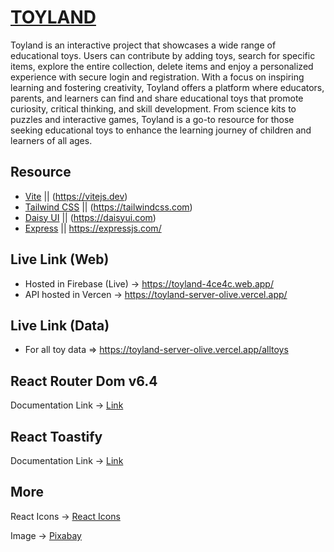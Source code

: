 # [TOYLAND](https://toyland-4ce4c.web.app/)

Toyland is an interactive project that showcases a wide range of educational toys. Users can contribute by adding toys, search for specific items, explore the entire collection, delete items and enjoy a personalized experience with secure login and registration. With a focus on inspiring learning and fostering creativity, Toyland offers a platform where educators, parents, and learners can find and share educational toys that promote curiosity, critical thinking, and skill development. From science kits to puzzles and interactive games, Toyland is a go-to resource for those seeking educational toys to enhance the learning journey of children and learners of all ages.

## Resource

- [Vite](https://vitejs.dev) || (https://vitejs.dev)
- [Tailwind CSS](https://tailwindcss.com) || (https://tailwindcss.com)
- [Daisy UI](https://daisyui.com) || (https://daisyui.com)
- [Express](https://expressjs.com/) || https://expressjs.com/

## Live Link (Web)

- Hosted in Firebase (Live) -> https://toyland-4ce4c.web.app/
- API hosted in Vercen -> https://toyland-server-olive.vercel.app/

## Live Link (Data)

- For all toy data => https://toyland-server-olive.vercel.app/alltoys

## React Router Dom v6.4

Documentation Link -> [Link](https://reactrouter.com/en/main/start/overview)

## React Toastify

Documentation Link -> [Link](https://www.npmjs.com/package/react-toastify?activeTab=readme)

## More

React Icons -> [React Icons](https://react-icons.github.io/react-icons/)

Image -> [Pixabay](https://pixabay.com/)
